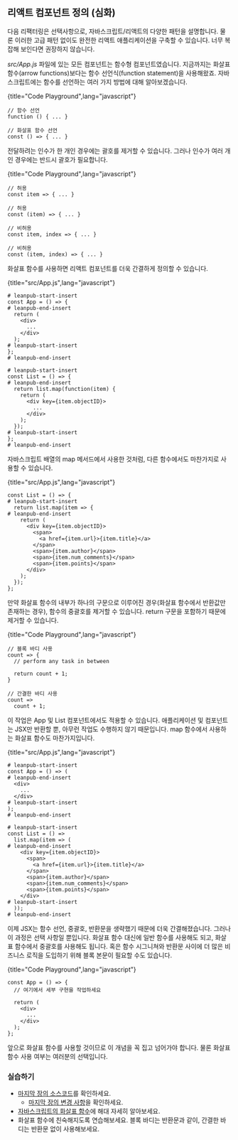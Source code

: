 ## 리액트 컴포넌트 정의 (심화)

다음 리팩터링은 선택사항으로, 자바스크립트/리액트의 다양한 패턴을 설명합니다. 물론 이러한 고급 패턴 없이도 완전한 리액트 애플리케이션을 구축할 수 있습니다. 너무 복잡해 보인다면 권장하지 않습니다.

*src/App.js* 파일에 있는 모든 컴포넌트는 함수형 컴포넌트였습니다. 지금까지는 화살표 함수(arrow functions)보다는 함수 선언식(function statement)을 사용해왔죠. 자바스크립트에는 함수를 선언하는 여러 가지 방법에 대해 알아보겠습니다.

{title="Code Playground",lang="javascript"}
~~~~~~~
// 함수 선언
function () { ... }

// 화살표 함수 선언
const () => { ... }
~~~~~~~

전달하려는 인수가 한 개인 경우에는 괄호를 제거할 수 있습니다. 그러나 인수가 여러 개인 경우에는 반드시 괄호가 필요합니다.

{title="Code Playground",lang="javascript"}
~~~~~~~
// 허용
const item => { ... }

// 허용
const (item) => { ... }

// 비허용
const item, index => { ... }

// 비허용
const (item, index) => { ... }
~~~~~~~

화살표 함수를 사용하면 리액트 컴포넌트를 더욱 간결하게 정의할 수 있습니다.

{title="src/App.js",lang="javascript"}
~~~~~~~
# leanpub-start-insert
const App = () => {
# leanpub-end-insert
  return (
    <div>
      ...
    </div>
  );
# leanpub-start-insert
};
# leanpub-end-insert

# leanpub-start-insert
const List = () => {
# leanpub-end-insert
  return list.map(function(item) {
    return (
      <div key={item.objectID}>
        ...
      </div>
    );
  });
# leanpub-start-insert
};
# leanpub-end-insert
~~~~~~~

자바스크립트 배열의 map 메서드에서 사용한 것처럼, 다른 함수에서도 마찬가지로 사용할 수 있습니다.

{title="src/App.js",lang="javascript"}
~~~~~~~
const List = () => {
# leanpub-start-insert
  return list.map(item => {
# leanpub-end-insert
    return (
      <div key={item.objectID}>
        <span>
          <a href={item.url}>{item.title}</a>
        </span>
        <span>{item.author}</span>
        <span>{item.num_comments}</span>
        <span>{item.points}</span>
      </div>
    );
  });
};
~~~~~~~

만약 화살표 함수의 내부가 하나의 구문으로 이루어진 경우(화살표 함수에서 반환값만 존재하는 경우), 함수의 중괄호를 제거할 수 있습니다. return 구문을 포함하기 때문에 제거할 수 있습니다.

{title="Code Playground",lang="javascript"}
~~~~~~~
// 블록 바디 사용
count => {
  // perform any task in between

  return count + 1;
}

// 간결한 바디 사용
count =>
  count + 1;
~~~~~~~

이 작업은 App 및 List 컴포넌트에서도 적용할 수 있습니다. 애플리케이션 및 컴포넌트는 JSX만 반환할 뿐, 아무런 작업도 수행하지 않기 때문입니다. map 함수에서 사용하는 화살표 함수도 마찬가지입니다.

{title="src/App.js",lang="javascript"}
~~~~~~~
# leanpub-start-insert
const App = () => (
# leanpub-end-insert
  <div>
    ...
  </div>
# leanpub-start-insert
);
# leanpub-end-insert

# leanpub-start-insert
const List = () =>
  list.map(item => (
# leanpub-end-insert
    <div key={item.objectID}>
      <span>
        <a href={item.url}>{item.title}</a>
      </span>
      <span>{item.author}</span>
      <span>{item.num_comments}</span>
      <span>{item.points}</span>
    </div>
# leanpub-start-insert
  ));
# leanpub-end-insert
~~~~~~~

이제 JSX는 함수 선언, 중괄호, 반환문을 생략했기 때문에 더욱 간결해졌습니다. 그러나 이 과정은 선택 사항일 뿐입니다. 화살표 함수 대신에 일반 함수를 사용해도 되고, 화살표 함수에서 중괄호를 사용해도 됩니다. 혹은 함수 시그니쳐와 반환문 사이에 더 많은 비즈니스 로직을 도입하기 위해 블록 본문이 필요할 수도 있습니다.

{title="Code Playground",lang="javascript"}
~~~~~~~
const App = () => {
  // 여기에서 세부 구현을 작업하세요

  return (
    <div>
      ...
    </div>
  );
};
~~~~~~~

앞으로 화살표 함수를 사용할 것이므로 이 개념을 꼭 집고 넘어가야 합니다. 물론 화살표 함수 사용 여부는 여러분의 선택입니다.

### 실습하기

* [마지막 장의 소스코드](https://codesandbox.io/s/github/the-road-to-learn-react/hacker-stories/tree/hs/React-Component-Definition)를 확인하세요.
  * [마지막 장의 변경 사항](https://github.com/the-road-to-learn-react/hacker-stories/compare/hs/Meet-another-React-Component...hs/React-Component-Definition?expand=1)을 확인하세요.
* [자바스크립트의 화살표 함수](https://developer.mozilla.org/en-US/docs/Web/JavaScript/Reference/Functions/Arrow_functions)에 해대 자세히 알아보세요.
* 화살표 함수에 친숙해지도록 연습해보세요. 블록 바디는 반환문과 같이, 간결한 바디는 반환문 없이 사용해보세요.

